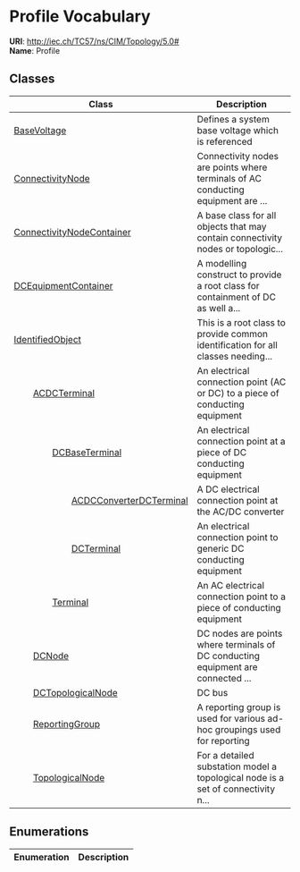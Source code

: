# Profile Vocabulary



**URI**: http://iec.ch/TC57/ns/CIM/Topology/5.0#<br />
**Name**: Profile



## Classes

| Class | Description |
| --- | --- |
| [BaseVoltage](BaseVoltage.md) | Defines a system base voltage which is referenced |
| [ConnectivityNode](ConnectivityNode.md) | Connectivity nodes are points where terminals of AC conducting equipment are ... |
| [ConnectivityNodeContainer](ConnectivityNodeContainer.md) | A base class for all objects that may contain connectivity nodes or topologic... |
| [DCEquipmentContainer](DCEquipmentContainer.md) | A modelling construct to provide a root class for containment of DC as well a... |
| [IdentifiedObject](IdentifiedObject.md) | This is a root class to provide common identification for all classes needing... |
| &nbsp;&nbsp;&nbsp;&nbsp;&nbsp;&nbsp;&nbsp;&nbsp;[ACDCTerminal](ACDCTerminal.md) | An electrical connection point (AC or DC) to a piece of conducting equipment |
| &nbsp;&nbsp;&nbsp;&nbsp;&nbsp;&nbsp;&nbsp;&nbsp;&nbsp;&nbsp;&nbsp;&nbsp;&nbsp;&nbsp;&nbsp;&nbsp;[DCBaseTerminal](DCBaseTerminal.md) | An electrical connection point at a piece of DC conducting equipment |
| &nbsp;&nbsp;&nbsp;&nbsp;&nbsp;&nbsp;&nbsp;&nbsp;&nbsp;&nbsp;&nbsp;&nbsp;&nbsp;&nbsp;&nbsp;&nbsp;&nbsp;&nbsp;&nbsp;&nbsp;&nbsp;&nbsp;&nbsp;&nbsp;[ACDCConverterDCTerminal](ACDCConverterDCTerminal.md) | A DC electrical connection point at the AC/DC converter |
| &nbsp;&nbsp;&nbsp;&nbsp;&nbsp;&nbsp;&nbsp;&nbsp;&nbsp;&nbsp;&nbsp;&nbsp;&nbsp;&nbsp;&nbsp;&nbsp;&nbsp;&nbsp;&nbsp;&nbsp;&nbsp;&nbsp;&nbsp;&nbsp;[DCTerminal](DCTerminal.md) | An electrical connection point to generic DC conducting equipment |
| &nbsp;&nbsp;&nbsp;&nbsp;&nbsp;&nbsp;&nbsp;&nbsp;&nbsp;&nbsp;&nbsp;&nbsp;&nbsp;&nbsp;&nbsp;&nbsp;[Terminal](Terminal.md) | An AC electrical connection point to a piece of conducting equipment |
| &nbsp;&nbsp;&nbsp;&nbsp;&nbsp;&nbsp;&nbsp;&nbsp;[DCNode](DCNode.md) | DC nodes are points where terminals of DC conducting equipment are connected ... |
| &nbsp;&nbsp;&nbsp;&nbsp;&nbsp;&nbsp;&nbsp;&nbsp;[DCTopologicalNode](DCTopologicalNode.md) | DC bus |
| &nbsp;&nbsp;&nbsp;&nbsp;&nbsp;&nbsp;&nbsp;&nbsp;[ReportingGroup](ReportingGroup.md) | A reporting group is used for various ad-hoc groupings used for reporting |
| &nbsp;&nbsp;&nbsp;&nbsp;&nbsp;&nbsp;&nbsp;&nbsp;[TopologicalNode](TopologicalNode.md) | For a detailed substation model a topological node is a set of connectivity n... |





## Enumerations

| Enumeration | Description |
| --- | --- |




